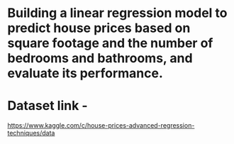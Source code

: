 # Building a linear regression model to predict house prices based on square footage and the number of bedrooms and bathrooms, and evaluate its performance.

# Dataset link - 
https://www.kaggle.com/c/house-prices-advanced-regression-techniques/data
